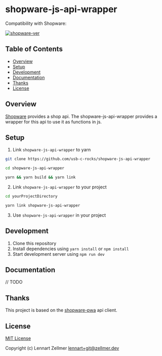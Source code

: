 # shopware-js-api-wrapper

Compatibility with Shopware:

[![shopware-ver](https://img.shields.io/badge/version%20RC1-6.2.0-orange)](https://github.com/shopware/platform/releases/tag/v6.2.0-RC1)

## Table of Contents

- [Overview](#overview)
- [Setup](#setup)
- [Development](#development)
- [Documentation](#documentation)
- [Thanks](#thanks)
- [License](#license)

## Overview

[Shopware](https://www.shopware.com/en/) provides a shop api. The shopware-js-api-wrapper provides a wrapper for this api to use it as functions in js.

## Setup

1. Link `shopware-js-api-wrapper` to yarn

```bash
git clone https://github.com/usb-c-rocks/shopware-js-api-wrapper
```
```bash
cd shopware-js-api-wrapper
```
```bash
yarn && yarn build && yarn link
```

2. Link `shopware-js-api-wrapper` to your project

```bash
cd yourProjectDirectory
```
```bash
yarn link shopware-js-api-wrapper
```

3. Use `shopware-js-api-wrapper` in your project

## Development

1. Clone this repository
2. Install dependencies using `yarn install` or `npm install`
3. Start development server using `npm run dev`

## Documentation

// TODO

## Thanks

This project is based on the [shopware-pwa](https://github.com/DivanteLtd/shopware-pwa) api client.

## License

[MIT License](./LICENSE)

Copyright (c) Lennart Zellmer <lennart+git@zellmer.dev>

<!-- Badges -->
[npm-version-src]: https://img.shields.io/npm/v/shopware-js-api-wrapper/latest.svg
[npm-version-href]: https://npmjs.com/package/shopware-js-api-wrapper

[npm-downloads-src]: https://img.shields.io/npm/dt/shopware-js-api-wrapper.svg
[npm-downloads-href]: https://npmjs.com/package/shopware-js-api-wrapper

[github-actions-ci-src]: https://github.com//workflows/ci/badge.svg
[github-actions-ci-href]: https://github.com//actions?query=workflow%3Aci

[codecov-src]: https://img.shields.io/codecov/c/github/.svg
[codecov-href]: https://codecov.io/gh/

[license-src]: https://img.shields.io/npm/l/shopware-js-api-wrapper.svg
[license-href]: https://npmjs.com/package/shopware-js-api-wrapper
